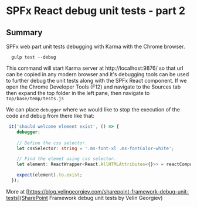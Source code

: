 # SPFx React debug unit tests - part 2 #

## Summary

SPFx web part unit tests debugging with Karma with the Chrome browser.

```
  gulp test --debug
```

This command will start Karma server at http://localhost:9876/ so that url can be copied in any modern browser and it's debugging tools can be used to further debug the unit tests along with the SPFx React component. If we open the Chrome Developer Tools (F12) and navigate to the Sources tab then expand the top folder in the left pane, then navigate to `top/base/temp/tests.js`

We can place `debugger` where we would like to stop the execution of the code and debug from there like that:

```typescript
 it('should welcome element exist', () => {
    debugger;
    
    // Define the css selector.
    let cssSelector: string = '.ms-font-xl .ms-fontColor-white';

    // Find the elemet using css selector.
    let element: ReactWrapper<React.AllHTMLAttributes<{}>> = reactComponent.find(cssSelector);

    expect(element).to.exist;
  });
``` 
More at [https://blog.velingeorgiev.com/sharepoint-framework-debug-unit-tests](SharePoint Framework debug unit tests by Velin Georgiev)


